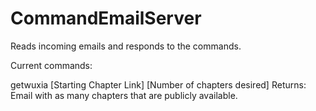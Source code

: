 # CommandEmailServer

Reads incoming emails and responds to the commands.

Current commands:

  getwuxia [Starting Chapter Link] [Number of chapters desired]
    Returns: Email with as many chapters that are publicly available.

